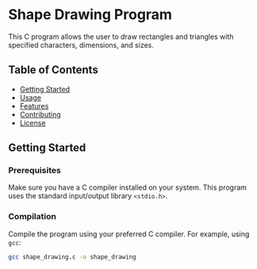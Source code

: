 # Shape Drawing Program

This C program allows the user to draw rectangles and triangles with specified characters, dimensions, and sizes.

## Table of Contents

- [Getting Started](#getting-started)
- [Usage](#usage)
- [Features](#features)
- [Contributing](#contributing)
- [License](#license)

## Getting Started

### Prerequisites

Make sure you have a C compiler installed on your system. This program uses the standard input/output library `<stdio.h>`.

### Compilation

Compile the program using your preferred C compiler. For example, using `gcc`:

```bash
gcc shape_drawing.c -o shape_drawing
